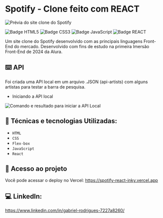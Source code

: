 # Spotify - Clone feito com REACT
![Prévia do site clone do Spotify](https://github.com/eprahoje/spotify-react/assets/143037296/ecb58972-d389-4004-8ea5-e41b136eb9f5)

<p>
  <img loadind="lazy" alt="Badge HTML5" src ="https://img.shields.io/badge/HTML5-FF8408">
  <img loading="lazy" alt="Badge CSS3" src="https://img.shields.io/badge/CSS3-blue">
  <img loading="lazy" alt="Badge JavaScript" src="https://img.shields.io/badge/JavaScript-FFDE08">
  <img loading="lazy" alt="Badge REACT" src="https://img.shields.io/badge/REACT-08B1FF">
</p>

Um site clone do Spotify desenvolvido com as principais linguagens Front-End do mercado. Desenvolvido com fins de estudo na primeira Imersão Front-End de 2024 da Alura.

## ⌨️ API
Foi criada uma API local em um arquivo .JSON (api-artists) com alguns artistas para testar a barra de pesquisa. 
<ul>
  <li>Iniciando a API local</li>
</ul>
<img alt="Comando e resultado para iniciar a API Local" src="https://github.com/eprahoje/spotify-react/assets/143037296/9224c167-f8fb-4a09-bfaa-f702489b1fb9">



## 🧰 Técnicas e tecnologias Utilizadas:
* `HTML`
* `CSS`
* `Flex-box`
* `JavaScript`
* `React`

## 📁 Acesso ao projeto
Você pode acessar o deploy no Vercel: https://spotify-react-inky.vercel.app

## 💻 LinkedIn: 
https://www.linkedin.com/in/gabriel-rodrigues-7227a8260/
